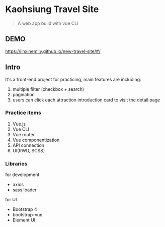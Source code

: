 # Kaohsiung Travel Site

> A web app build with vue CLI 

## DEMO
https://linxinemily.github.io/new-travel-site/#/

## Intro
It's a front-end project for practicing, main features are including:
1. multiple filter (checkbox + search)
2. pagination
3. users can click each attraction introduction card to visit the detail page

### Practice items
1. Vue.js
2. Vue CLI
3. Vue router
4. Vue componentization
5. API connection
6. UI(RWD, SCSS)

### Libraries

for development
- axios
- sass loader

for UI
- Bootstrap 4
- bootstrap-vue
- Element UI

